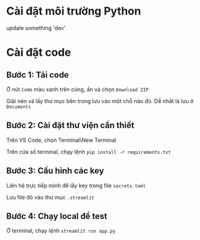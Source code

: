 # Cài đặt môi trường Python
update something 'dev'
# Cài đặt code
## Bước 1: Tải code
Ở nút `Code` màu xanh trên cùng, ấn và chọn `Download ZIP`

Giải nén và lấy thư mục bên trong lưu vào một chỗ nào đó. Dễ nhất là lưu ở `Documents`

## Bước 2: Cài đặt thư viện cần thiết
Trên VS Code, chọn Terminal\New Terminal

Trên cửa sổ terminal, chạy lệnh `pip install -r requirements.txt`

## Bước 3: Cấu hình các key
Liên hệ trực tiếp mình để lấy key trong file `secrets.toml`

Lưu file đó vào thư mục `.streamlit`

## Bước 4: Chạy local để test
Ở terminal, chạy lệnh `streamlit run app.py`

